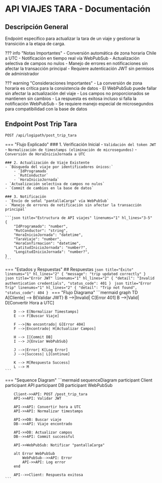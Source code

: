 # API VIAJES TARA - Documentación

## Descripción General
Endpoint específico para actualizar la tara de un viaje y gestionar la transición a la etapa de carga.

??? info "Notas Importantes"
    - Conversión automática de zona horaria Chile a UTC
    - Notificación en tiempo real vía WebPubSub
    - Actualización selectiva de campos no nulos
    - Manejo de errores en notificaciones sin afectar la transacción principal
    - Requiere autenticación JWT sin permisos de administrador

??? warning "Consideraciones Importantes"
    - La conversión de zona horaria es crítica para la consistencia de datos
    - El WebPubSub puede fallar sin afectar la actualización del viaje
    - Los campos no proporcionados se mantienen sin cambios
    - La respuesta es exitosa incluso si falla la notificación WebPubSub
    - Se requiere manejo especial de microsegundos para compatibilidad con la base de datos

## Endpoint Post Trip Tara
`POST /api/logipath/post_trip_tara`

=== "Flujo Explicado"
    ### 1. Verificación Inicial
    - `Validación del token JWT`
    - `Normalización de timestamps (eliminación de microsegundos)`
    - `Conversión de HoraInicioJornada a UTC`

    ### 2. Actualización de Viaje Existente
    - `Búsqueda del viaje por identificadores únicos:`
        - `IdProgramado`
        - `RutConductor`
        - `HoraInicioJornada`
    - `Actualización selectiva de campos no nulos`
    - `Commit de cambios en la base de datos`

    ### 3. Notificación
    - `Envío de señal "pantallaCarga" vía WebPubSub`
    - `Manejo de errores de notificación sin afectar la transacción principal`

    ```json title="Estructura de API viajes" linenums="1" hl_lines="3-5"
    {
        "IdProgramado": "number",
        "RutConductor": "string",
        "HoraInicioJornada": "datetime",
        "TaraViaje": "number",
        "HoraConfirmacion": "datetime",
        "LatitudInicioJornada": "number?",
        "LongitudInicioJornada": "number?",
    }
    ```
=== "Estados y Respuestas"
    ## Respuestas
    ```json title="Éxito" linenums="1" hl_lines="2"
    {
        "message": "trip updated correctly"
    }
    ``` 
    ```json title="Error JWT" linenums="1" hl_lines="2"
    {
        "detail": "Invalid authentication credentials",
        "status_code": 401
    }
    ``` 
    ```json title="Error Trip" linenums="1" hl_lines="2"
    {
        "detail": "Trip not found",
        "status_code": 404
    }
    ```
=== "Flujo Diagrama"
    ```mermaid
    graph TD
        A[Cliente] --> B{Validar JWT}
        B -->|Invalid| C[Error 401]
        B -->|Valid| D[Convertir Hora a UTC]
        
        D --> E[Normalizar Timestamps]
        E --> F[Buscar Viaje]
        
        F -->|No encontrado| G[Error 404]
        F -->|Encontrado| H[Actualizar Campos]
        
        H --> I[Commit DB]
        I --> J{Enviar WebPubSub}
        
        J -->|Error| K[Log Error]
        J -->|Success| L[Continue]
        
        K --> M[Respuesta Success]
        L --> M
    ```

=== "Sequence Diagram"
    ```mermaid
    sequenceDiagram
        participant Client
        participant API
        participant DB
        participant WebPubSub
        
        Client->>API: POST /post_trip_tara
        API->>API: Validar JWT
        
        API->>API: Convertir hora a UTC
        API->>API: Normalizar timestamps
        
        API->>DB: Buscar viaje
        DB-->>API: Viaje encontrado
        
        API->>DB: Actualizar campos
        DB-->>API: Commit successful
        
        API->>WebPubSub: Notificar "pantallaCarga"
        
        alt Error WebPubSub
            WebPubSub-->>API: Error
            API->>API: Log error
        end
        
        API-->>Client: Respuesta exitosa
    ```